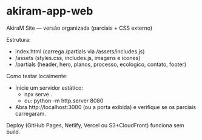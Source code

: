 # akiram-app-web

AkiraM Site — versão organizada (parciais + CSS externo)

Estrutura:
- index.html (carrega /partials via /assets/includes.js)
- /assets (styles.css, includes.js, imagens e ícones)
- /partials (header, hero, planos, processo, ecologico, contato, footer)

Como testar localmente:
- Inicie um servidor estático:
  - npx serve .
  - ou: python -m http.server 8080
- Abra http://localhost:3000 (ou a porta exibida) e verifique se os parciais carregaram.

Deploy (GitHub Pages, Netlify, Vercel ou S3+CloudFront) funciona sem build.
